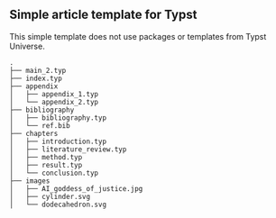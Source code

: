 ## Simple article template for Typst

This simple template does not use packages or templates from Typst Universe.

```
.
├── main_2.typ
├── index.typ
├── appendix
│   ├── appendix_1.typ
│   └── appendix_2.typ
├── bibliography
│   ├── bibliography.typ
│   └── ref.bib
├── chapters
│   ├── introduction.typ
│   ├── literature_review.typ
│   ├── method.typ
│   ├── result.typ
│   └── conclusion.typ
├── images
│   ├── AI_goddess_of_justice.jpg
│   ├── cylinder.svg
│   └── dodecahedron.svg

```

